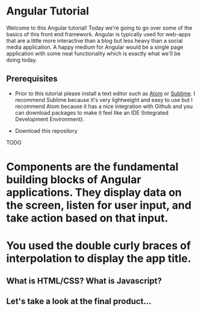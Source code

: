 # Angular Tutorial
Welcome to this Angular tutorial! Today we're going to go over some of the basics of this front end framework. Angular is typically used for web-apps that are a little more interactive than a blog but less heavy than a social media application. A happy medium for Angular would be a single page application with some neat functionality which is exactly what we'll be doing today.

## Prerequisites
* Prior to this tutorial please install a text editor such as [Atom](https://atom.io/) or [Sublime](https://www.sublimetext.com/). I recommend Sublime because it's very lightweight and easy to use but I recommend Atom because it has a nice integration with Github and you can download packages to make it feel like an IDE (Integrated Development Environment).

* Download this repository

TODO


# Components are the fundamental building blocks of Angular applications. They display data on the screen, listen for user input, and take action based on that input.
# You used the double curly braces of interpolation to display the app title.

## What is HTML/CSS? What is Javascript?
## Let's take a look at the final product...
